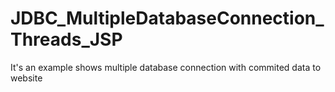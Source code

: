 # JDBC_MultipleDatabaseConnection_Threads_JSP
It's an example shows multiple database connection with commited data to website
